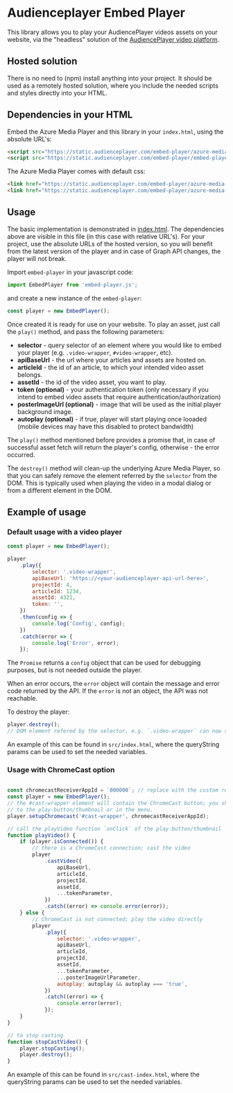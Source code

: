# Audienceplayer Embed Player

This library allows you to play your AudiencePlayer videos assets on your website, via the "headless" solution of the [AudiencePlayer video platform](https://www.audienceplayer.com). 

## Hosted solution

There is no need to (npm) install anything into your project. It should be used as a remotely hosted solution, where you include the needed scripts and styles directly into your HTML.


## Dependencies in your HTML

Embed the Azure Media Player and this library in your `index.html`, using the absolute URL's:

```html
<script src="https://static.audienceplayer.com/embed-player/azure-media-player/amp.min.js"></script>
<script src="https://static.audienceplayer.com/embed-player/embed-player.min.js" type="module"></script>
```

The Azure Media Player comes with default css:

```html
<link href="https://static.audienceplayer.com/embed-player/azure-media-player/amp.min.css" rel="stylesheet" />
<link href="https://static.audienceplayer.com/embed-player/azure-media-player/amp-flush.min.css" rel="stylesheet" />
```

## Usage

The basic implementation is demonstrated in [index.html](src/index.html). The dependencies above are visible in this file (in this case with relative URL's).
For your project, use the absolute URLs of the hosted version, so you will benefit from the latest version of the player and in case of Graph API changes, the player will not break.

Import `embed-player` in your javascript code:

```javascript
import EmbedPlayer from 'embed-player.js';
```

and create a new instance of the `embed-player`:

```javascript
const player = new EmbedPlayer();
```

Once created it is ready for use on your website. To play an asset, just call the `play()` method, and pass the following parameters:

-   **selector** - query selector of an element where you would like to embed your player
    (e.g. `.video-wrapper`, `#video-wrapper`, etc).
-   **apiBaseUrl** - the url where your articles and assets are hosted on.
-   **articleId** - the id of an article, to which your intended video asset belongs.
-   **assetId** - the id of the video asset, you want to play.
-   **token (optional)** - your authentication token (only necessary if you intend to embed
    video assets that require authentication/authorization)
-   **posterImageUrl (optional)** - image that will be used as the initial player background image.
-   **autoplay (optional)** - if true, player will start playing once looaded (mobile devices may have this disabled to protect bandwidth)

The `play()` method mentioned before provides a promise that, in case of successful asset fetch will return the player's config, otherwise - the error occurred.

The `destroy()` method will clean-up the underlying Azure Media Player, so that you can safely remove the element referred by the `selector` from the DOM.
This is typically used when playing the video in a modal dialog or from a different element in the DOM.

## Example of usage

### Default usage with a video player
```javascript
const player = new EmbedPlayer();

player
    .play({
        selector: '.video-wrapper',
        apiBaseUrl: 'https://<your-audienceplayer-api-url-here>',
        projectId: 4,
        articleId: 1234,
        assetId: 4321,
        token: '',
    })
    .then(config => {
        console.log('Config', config);
    })
    .catch(error => {
        console.log('Error', error);
    });
```

The `Promise` returns a `config` object that can be used for debugging purposes, but is not needed outside the player.

When an error occurs, the `error` object will contain the message and error code returned by the API. If the `error` is not an object, the API was not reachable.   

To destroy the player:

````javascript
player.destroy();
// DOM element refered by the selector, e.g. `.video-wrapper` can now safely be removed. 
````

An example of this can be found in `src/index.html`, where the queryString params can be used to set the needed variables.


### Usage with ChromeCast option

```javascript

const chromecastReceiverAppId = `000000`; // replace with the custom receiver app id of the AudiencePlayer environment
const player = new EmbedPlayer();
// the #cast-wrapper element will contain the ChromeCast button; you should place this in a recognizable spot next
// to the play-button/thumbnail or in the menu.
player.setupChromecast('#cast-wrapper', chromecastReceiverAppId);

// call the playVideo function `onClick` of the play-button/thumbnail
function playVideo() {
    if (player.isConnected()) {
        // there is a ChromeCast connection; cast the video
        player
            .castVideo({
                apiBaseUrl,
                articleId,
                projectId,
                assetId,
                ...tokenParameter,
            })
            .catch((error) => console.error(error));
    } else {
        // ChromeCast is not connected; play the video directly
        player
            .play({
                selector: '.video-wrapper',
                apiBaseUrl,
                articleId,
                projectId,
                assetId,
                ...tokenParameter,
                ...posterImageUrlParameter,
                autoplay: autoplay && autoplay === 'true',
            })
            .catch((error) => {
                console.error(error);
            });
    }
}

// to stop casting
function stopCastVideo() {
    player.stopCasting();
    player.destroy();
}
```

An example of this can be found in `src/cast-index.html`, where the queryString params can be used to set the needed variables.
